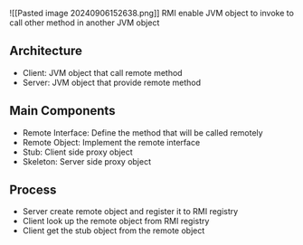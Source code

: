 ![[Pasted image 20240906152638.png]]
RMI enable JVM object to invoke to call other method in another JVM object
## Architecture
- Client: JVM object that call remote method
- Server: JVM object that provide remote method
## Main Components
* Remote Interface: Define the method that will be called remotely
* Remote Object: Implement the remote interface
* Stub: Client side proxy object
* Skeleton: Server side proxy object
## Process
*  Server create remote object and register it to RMI registry
* Client look up the remote object from RMI registry
* Client get the stub object from the remote object